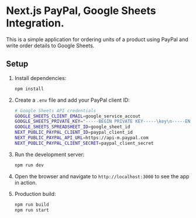 # Next.js PayPal, Google Sheets Integration.

This is a simple application for ordering units of a product using PayPal and write order details to Google Sheets.

## Setup

1. Install dependencies:

   ```bash
   npm install
   ```

2. Create a `.env` file and add your PayPal client ID:

   ```bash
   # Google Sheets API credentials
   GOOGLE_SHEETS_CLIENT_EMAIL=google_service_accout
   GOOGLE_SHEETS_PRIVATE_KEY="-----BEGIN PRIVATE KEY-----\key\n-----END PRIVATE KEY-----\n"
   GOOGLE_SHEETS_SPREADSHEET_ID=google_sheet_id
   NEXT_PUBLIC_PAYPAL_CLIENT_ID=paypal_client_id
   NEXT_PUBLIC_PAYPAL_API_URL=https://api-m.paypal.com
   NEXT_PUBLIC_PAYPAL_CLIENT_SECRET=paypal_client_secret
   ```

3. Run the development server:

   ```bash
   npm run dev
   ```

4. Open the browser and navigate to `http://localhost:3000` to see the app in action.
5. Production build:

   ```bash
   npm run build
   npm run start
   ```
